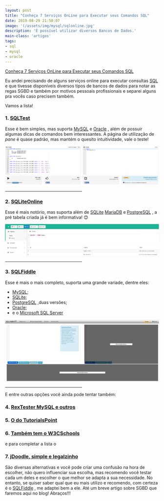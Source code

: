 ```yaml
---
layout: post
title: "Conheça 7 Serviços OnLine para Executar seus Comandos SQL"
date: 2019-08-29 21:50:07
image: '(/assets/img/mysql/sqlonline.jpg'
description: 'É possível utilizar diversos Bancos de Dados.'
main-class: 'artigos'
tags:
- sql
- mysql
- oracle
---
```


[Conheça 7 Serviços OnLine para Executar seus Comandos SQL](/assets/img/mysql/sqlonline.jpg)

Eu andei precisando de alguns serviços online para executar consultas [SQL](https://terminalroot.com.br/2011/10/curso-certificacao-linux-lpi-102.html) e que tivesse disponíveis diversos tipos de bancos de dados para notar as regas SGBD e também por motivos pessoais profissionais e separei alguns pra vocês caso precisem também.

Vamos a lista!

### 1. [SQLTest](https://sqltest.net/)

Esse é bem simples, mas suporta [MySQL](https://www.mysql.com/) e [Oracle](https://www.oracle.com/) , além de possuir algumas dicas de comandos bem interessantes. A página de utilização de *pane* é quase padrão, mas mantém o quesito intuitividade, vale o teste!

![SQLTest](/assets/img/mysql/sqltest.png)

<hr style="max-width: 50%;">

### 2. [SQLiteOnline](https://sqliteonline.com/)

Esse é mais notório, mas suporta além de [SQLite](https://www.sqlite.org/) [MariaDB](https://mariadb.org/) e [PostgreSQL](https://www.postgresql.org/) , a pré tabela criada já é bem informativa! 😊️

![SQLTest](/assets/img/mysql/sqliteonline.png)

<hr style="max-width: 50%;">

<script async src="https://pagead2.googlesyndication.com/pagead/js/adsbygoogle.js"></script>
<!-- Informat -->
<ins class="adsbygoogle"
     style="display:block"
     data-ad-client="ca-pub-2838251107855362"
     data-ad-slot="2327980059"
     data-ad-format="auto"
     data-full-width-responsive="true"></ins>
<script>
(adsbygoogle = window.adsbygoogle || []).push({});
</script>

### 3. [SQLFiddle](http://sqlfiddle.com/)

Esse é mais o mais completo, suporta uma grande variade, dentre eles:

+ [MySQL](https://www.mysql.com/);
+ [SQLite](https://www.sqlite.org/);
+ [PostgreSQL](https://www.postgresql.org/) ,duas versões;
+ [Oracle](https://www.oracle.com/);
+ e o [Microsoft SQL Server](https://www.microsoft.com/pt-br/sql-server/sql-server-downloads)

![SQLTest](/assets/img/mysql/sqlfiddle.png)

<hr style="max-width: 50%;">

E entre outras opções você ainda pode tentar também:

### 4. [RexTester MySQL e outros](https://rextester.com/l/mysql_online_compiler)
### 5. [O do TutorialsPoint](https://www.tutorialspoint.com/execute_sql_online.php)
### 6. [Também tem o W3CSchools](https://www.w3schools.com/sql/trysql.asp?filename=trysql_op_in)
e para completar a lista o
### 7. [jDoodle, simple e legalzinho](https://www.jdoodle.com/execute-sql-online/)

São diversas alternativas e você pode criar uma confusão na hora de escolher, não quero influenciar sua escolha, mas recomendo você testar cada um deles e escolher o que melhor se adapta a sua necessidade. No entanto, se quiser saber qual que eu mais utilizo e recomendo, com certeza é o [SQLFiddle](http://sqlfiddle.com/) , me adaptei bem a ele. Até um breve artigo sobre SGBD que faremos aqui no blog! Abraços!!!
